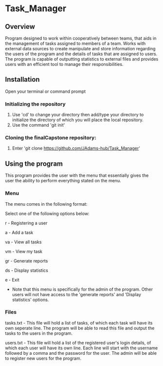 # Task_Manager

## Overview
Program designed to work within cooperatively between teams, that aids in the management of tasks assigned to members of a team. 
Works with external data sources to create manipulate and store information regarding the users of the program and the details of tasks that are assigned to users. 
The program is capable of outputting statistics to external files and provides users with an efficient tool to manage their responsibilities.

## Installation
Open your terminal or command prompt

### Initializing the repository
1) Use 'cd' to change your directory then add/type your directory to initialize the directory of which you will place the local repository.
2) Use the command 'git init'

### Cloning the finalCapstone repository:
1) Enter 'git clone https://github.com/JAdams-hub/Task_Manager'

## Using the program
This program provides the user with the menu that essentially gives the user the ability to perform everything stated on the menu.

### Menu
The menu comes in the following format:

Select one of the following options below:

r - Registering a user

a - Add a task

va - View all tasks

vm - View my task

gr - Generate reports

ds - Display statistics

e - Exit


- Note that this menu is specifically for the admin of the program. Other users will not have access to the 'generate reports' and 'Display statistics' options.

### Files
tasks.txt - This file will hold a list of tasks, of which each task will have its own seperate line. The program will be able to read this file and output the tasks to the users in the program.

users.txt - This file will hold a list of the registered user's login details, of which each user will have its own line. Each line will start with the username followed by a comma and the password for the user.
The admin will be able to register new users for the program.

